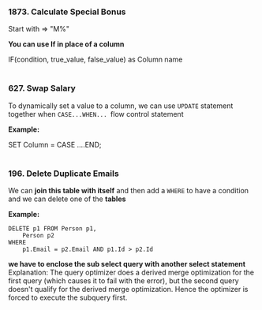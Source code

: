 ### 1873. Calculate Special Bonus
Start with => "M%"

**You can use If in place of a column**

IF(condition, true_value, false_value) as Column name
<br></br>

### 627. Swap Salary
To dynamically set a value to a column, we can use `UPDATE` statement together when `CASE...WHEN... `flow control statement

**Example:** 

SET Column = CASE ....END;
<br></br>

### 196. Delete Duplicate Emails
We can **join this table with itself** and then add a `WHERE` to have a condition and we can delete one of the **tables** 

**Example:**

```
DELETE p1 FROM Person p1,
    Person p2
WHERE
    p1.Email = p2.Email AND p1.Id > p2.Id
```

**we have to enclose the sub select query with another select statement**
Explanation: The query optimizer does a derived merge optimization for the first query (which causes it to fail with the error), but the second query doesn't qualify for the derived merge optimization. Hence the optimizer is forced to execute the subquery first.
<br></br>

